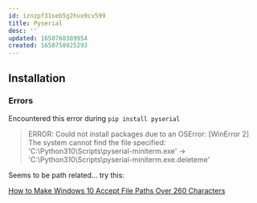 ```yaml
---
id: iznzpf31seb5g2hvo9cv599
title: Pyserial
desc: ''
updated: 1650760389954
created: 1650758925293
---
```


## Installation

### Errors

Encountered this error during `pip install pyserial`

> ERROR: Could not install packages due to an OSError: [WinError 2] The system cannot find the file specified: 'C:\\Python310\\Scripts\\pyserial-miniterm.exe' -> 'C:\\Python310\\Scripts\\pyserial-miniterm.exe.deleteme'

Seems to be path related... try this:

[How to Make Windows 10 Accept File Paths Over 260 Characters](https://www.howtogeek.com/266621/how-to-make-windows-10-accept-file-paths-over-260-characters/)